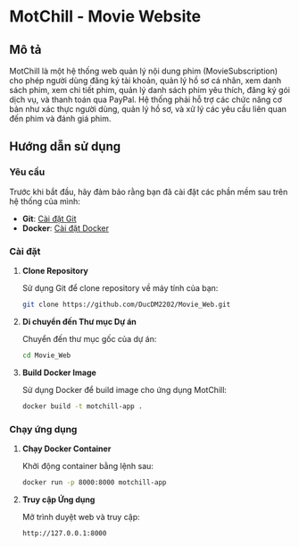 # MotChill - Movie Website

## Mô tả
MotChill là một hệ thống web quản lý nội dung phim (MovieSubscription) cho phép người dùng đăng ký tài khoản,
quản lý hồ sơ cá nhân, xem danh sách phim, xem chi tiết phim, quản lý danh sách phim yêu thích, đăng ký gói
dịch vụ, và thanh toán qua PayPal. Hệ thống phải hỗ trợ các chức năng cơ bản như xác thực người dùng, quản
lý hồ sơ, và xử lý các yêu cầu liên quan đến phim và đánh giá phim.

## Hướng dẫn sử dụng

### Yêu cầu

Trước khi bắt đầu, hãy đảm bảo rằng bạn đã cài đặt các phần mềm sau trên hệ thống của mình:

- **Git**: [Cài đặt Git](https://git-scm.com/book/en/v2/Getting-Started-Installing-Git)
- **Docker**: [Cài đặt Docker](https://docs.docker.com/get-docker/)

### Cài đặt

1. **Clone Repository**

   Sử dụng Git để clone repository về máy tính của bạn:

   ```bash
   git clone https://github.com/DucDM2202/Movie_Web.git

2. **Di chuyển đến Thư mục Dự án**
   
   Chuyển đến thư mục gốc của dự án:
   
   ```bash
   cd Movie_Web
4. **Build Docker Image**

   Sử dụng Docker để build image cho ứng dụng MotChill:
   
   ```bash
   docker build -t motchill-app .
   
### Chạy ứng dụng

1. **Chạy Docker Container**

   Khởi động container bằng lệnh sau:

   ```bash
   docker run -p 8000:8000 motchill-app
2. **Truy cập Ứng dụng**

   Mở trình duyệt web và truy cập:

   ```bash
   http://127.0.0.1:8000
